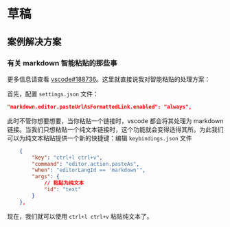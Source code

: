 # 草稿

## 案例解决方案

### 有关 markdown 智能粘贴的那些事

更多信息请查看 [vscode#188736](https://github.com/microsoft/vscode/issues/188736)。这里就直接说我对智能粘贴的处理方案：

首先，配置 `settings.json` 文件：

```json
"markdown.editor.pasteUrlAsFormattedLink.enabled": "always",
```

此时不管你想要想要，当你粘贴一个链接时，vscode 都会将其处理为 markdown 链接。当我们只想粘贴一个纯文本链接时，这个功能就会变得适得其所。为此我们可以为纯文本粘贴提供一个新的快捷键：编辑 `keybindings.json` 文件

```json
    {
        "key": "ctrl+l ctrl+v",
        "command": "editor.action.pasteAs",
        "when": "editorLangId == 'markdown'",
        "args": {
            // 粘贴为纯文本
            "id": "text"
        }
    },
```

现在，我们就可以使用 `ctrl+l ctrl+v` 粘贴纯文本了。
